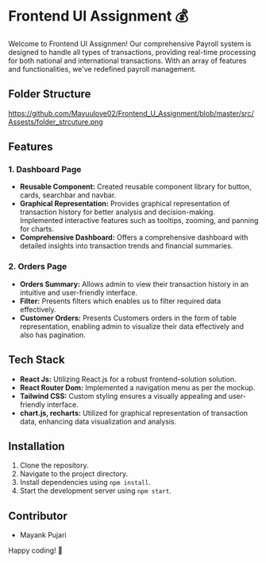 # Frontend UI Assignment 💰

Welcome to Frontend UI Assignmen! Our comprehensive Payroll system is designed to handle all types of transactions, providing real-time processing for both national and international transactions. With an array of features and functionalities, we've redefined payroll management.

## Folder Structure

https://github.com/Mayuulove02/Frontend_U_Assignment/blob/master/src/Assests/folder_strcuture.png



## Features

### 1. Dashboard Page
- **Reusable Component:** Created reusable component library for button, cards, searchbar and navbar.
- **Graphical Representation:** Provides graphical representation of transaction history for better analysis and decision-making. Implemented interactive features such as tooltips, zooming, and panning for charts.
- **Comprehensive Dashboard:** Offers a comprehensive dashboard with detailed insights into transaction trends and financial summaries.

### 2. Orders Page
- **Orders Summary:** Allows admin to view their transaction history  in an intuitive and user-friendly interface.
- **Filter:** Presents filters which  enables us to filter required  data effectively.
- **Customer Orders:** Presents Customers orders in the form of table representation, enabling admin to visualize their  data effectively and also has pagination.

## Tech Stack

- **React Js:** Utilizing  React.js for a robust frontend-solution solution.
- **React Router Dom:** Implemented a navigation menu as per the mockup.
- **Tailwind CSS:** Custom styling ensures a visually appealing and user-friendly interface.
- **chart.js, recharts:** Utilized for graphical representation of transaction data, enhancing data visualization and analysis.

## Installation

1. Clone the repository.
2. Navigate to the project directory.
3. Install dependencies using `npm install`.
4. Start the development server using `npm start`.

## Contributor

- Mayank Pujari

Happy coding! 🌟
